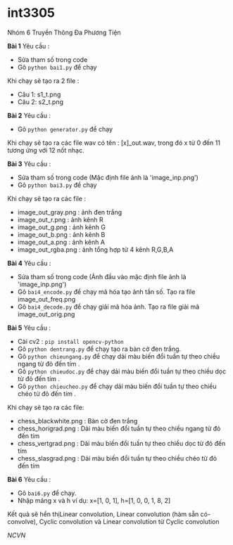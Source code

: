 # int3305
Nhóm 6 Truyền Thông Đa Phương Tiện

**Bài 1**
Yêu cầu :
+ Sửa tham số trong code
+ Gõ `python bai1.py` để chạy

Khi chạy sẽ tạo ra 2 file  :
+ Câu 1: s1_t.png
+ Câu 2: s2_t.png

**Bài 2**
Yêu cầu :
+ Gõ `python generator.py` để chạy

Khi chạy sẽ tạo ra các file wav có tên  : [x]_out.wav, trong đó x từ 0 đến 11 tương ứng với 12 nốt nhạc.


**Bài 3**
Yêu cầu :
+ Sửa tham số trong code (Mặc định file ảnh là 'image_inp.png')
+ Gõ `python bai3.py` để chạy

Khi chạy sẽ tạo ra các file  :
+ image_out_gray.png : ảnh đen trắng
+ image_out_r.png : ảnh kênh R
+ image_out_g.png : ảnh kênh G
+ image_out_b.png : ảnh kênh B
+ image_out_a.png : ảnh kênh A
+ image_out_rgba.png : ảnh tổng hợp từ 4 kênh R,G,B,A

**Bài 4**
Yêu cầu :
+ Sửa tham số trong code (Ảnh đầu vào mặc định file ảnh là 'image_inp.png')
+ Gõ `bai4_encode.py` để chạy mã hóa tạo ảnh tần số. Tạo ra file image_out_freq.png
+ Gõ `bai4_decode.py` để chạy giải mã hóa ảnh. Tạo ra file giải mã image_out_orig.png

**Bài 5**
Yêu cầu :
+ Cài cv2 : `pip install opencv-python`
+ Gõ `python dentrang.py` để chạy tạo ra bàn cờ đen trắng.
+ Gõ `python chieungang.py` để chạy dải màu biến đổi tuần tự theo chiều ngang từ đỏ đến tím .
+ Gõ `python chieudoc.py` để chạy dải màu biến đổi tuần tự theo chiều dọc từ đỏ đến tím .
+ Gõ `python chieucheo.py` để chạy dải màu biến đổi tuần tự theo chiều chéo từ đỏ đến tím .

Khi chạy sẽ tạo ra các file:
+ chess_blackwhite.png : Bàn cờ đen trắng
+ chess_horigrad.png : Dải màu biến đổi tuần tự theo chiều ngang từ đỏ đến tím 
+ chess_vertgrad.png : Dải màu biến đổi tuần tự theo chiều dọc từ đỏ đến tím 
+ chess_slasgrad.png : Dải màu biến đổi tuần tự theo chiều chéo từ đỏ đến tím 

**Bài 6**
Yêu cầu :
+ Gõ `bai6.py` để chạy.
+ Nhập mảng x và h ví dụ: x=[1, 0, 1], h=[1, 0, 0, 1, 8, 2]

Kết quả sẽ hển thịLinear convolution, Linear convolution (hàm sẵn có- convolve), Cyclic convolution và   Linear convolution từ Cyclic convolution 

*_NCVN_*